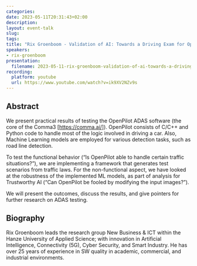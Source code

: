 ```yaml
---
categories:
date: 2023-05-11T20:31:43+02:00
description:
layout: event-talk
slug:
tags:
title: "Rix Groenboom - Validation of AI: Towards a Driving Exam for OpenPilot"
speakers:
- rix-groenboom
presentation:
  filename: 2023-05-11-rix-groenboom-validation-of-ai-towards-a-driving-exam-for-openpilot.pdf
recording:
  platform: youtube
  url: https://www.youtube.com/watch?v=ik9XV2NZv9s
---
```


## Abstract

We present practical results of testing the OpenPilot ADAS software (the core of the Comma3 [https://comma.ai/]). OpenPilot consists of C/C++ and Python code to handle most of the logic involved in driving a car. Also, Machine Learning models are employed for various detection tasks, such as road line detection.

To test the functional behavior (“Is OpenPilot able to handle certain traffic situations?”), we are implementing a framework that generates test scenarios from traffic laws. For the non-functional aspect, we have looked at the robustness of the implemented ML models, as part of analysis for Trustworthy AI (“Can OpenPilot be fooled by modifying the input images?”).

We will present the outcomes, discuss the results, and give pointers for further research on ADAS testing.

## Biography

Rix Groenboom leads the research group New Business & ICT within the Hanze University of Applied Science; with innovation in Artificial Intelligence, Connectivity (5G), Cyber Security, and Smart Industry. He has over 25 years of experience in SW quality in academic, commercial, and industrial environments.
